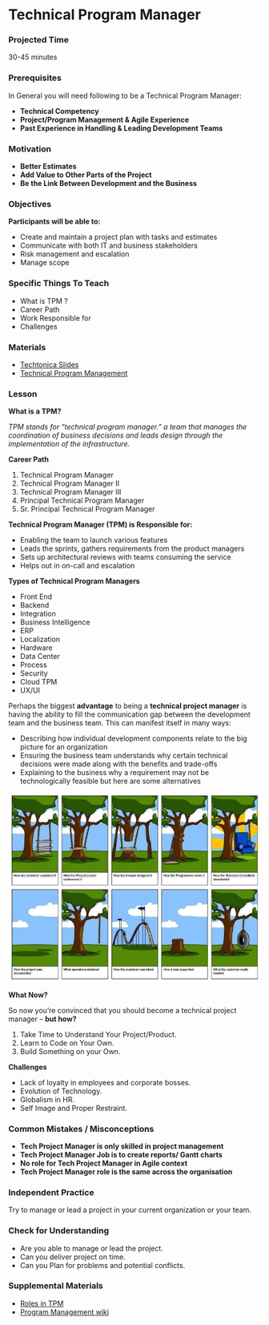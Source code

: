 # Technical Program Manager

### Projected Time

30-45 minutes

### Prerequisites

In General you will need following to be a Technical Program Manager:

* **Technical Competency**
* **Project/Program Management & Agile Experience**
* **Past Experience in Handling & Leading Development Teams**

### Motivation

* **Better Estimates**
* **Add Value to Other Parts of the Project**
* **Be the Link Between Development and the Business**

### Objectives

**Participants will be able to:**

- Create and maintain a project plan with tasks and estimates
- Communicate with both IT and business stakeholders
- Risk management and escalation
- Manage scope

### Specific Things To Teach
- What is TPM ?
- Career Path
- Work Responsible for
- Challenges

### Materials

- [Techtonica Slides](https://docs.google.com/presentation/d/1q_sa93_LGQTZhNHyBnQHJmaO_2wgVD_7Mz7-gAjFZ8U/edit?usp=sharing)
- [Technical Program Management](http://www.mariogerard.com/technical-program-manager/)

### Lesson

**What is a TPM?**

*TPM stands for “technical program manager.” a team that manages the coordination of business decisions and leads design through the implementation of the infrastructure.*

**Career Path**

1. Technical Program Manager
2. Technical Program Manager II
3. Technical Program Manager III
4. Principal Technical Program Manager
5. Sr. Principal Technical Program Manager

**Technical Program Manager (TPM) is Responsible for:**

- Enabling the team to launch various features
- Leads the sprints, gathers requirements from the product managers
- Sets up architectural reviews with teams consuming the service
- Helps out in on-call and escalation

**Types of Technical Program Managers**

* Front End
* Backend
* Integration
* Business Intelligence
* ERP
* Localization
* Hardware
* Data Center
* Process
* Security
* Cloud TPM
* UX/UI

Perhaps the biggest **advantage** to being a **technical project manager** is having the ability to fill the communication gap between the development team and the business team.  This can manifest itself in many ways:

* Describing how individual development components relate to the big picture for an organization
* Ensuring the business team understands why certain technical decisions were made along with the 
  benefits and trade-offs
* Explaining to the business why a requirement may not be technologically feasible  but here are some alternatives

![tpm](productmanage.png)

**What Now?**

So now you’re convinced that you should become a technical project manager – **but how?**

1. Take Time to Understand Your Project/Product.
2. Learn to Code on Your Own.
3. Build Something on your Own.

**Challenges**

* Lack of loyalty in employees and corporate bosses.
* Evolution of Technology.
* Globalism in HR.
* Self Image and Proper Restraint.

### Common Mistakes / Misconceptions

* **Tech Project Manager is only skilled in project management**
* **Tech Project Manager Job is to create reports/ Gantt charts**
* **No role for Tech Project Manager in Agile context**
* **Tech Project Manager role is the same across the organisation**

### Independent Practice

Try to manage or lead a project in your current organization or your team.

### Check for Understanding

* Are you able to manage or lead the project.
* Can you deliver project on time.
* Can you Plan for problems and potential conflicts.

### Supplemental Materials
- [Roles in TPM](https://www.pmi.org/learning/library/roles-responsibilities-skills-program-management-6799)
- [Program Management wiki](https://en.wikipedia.org/wiki/Program_management)

